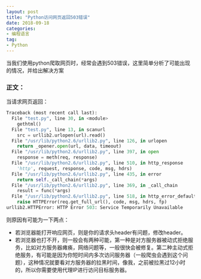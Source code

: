 ```yaml
---
layout: post
title: "Python访问网页返回503错误"
date: 2018-09-18
categories:
- 编程语言
tag:
- Python
---
```


当我们使用python爬取网页时，经常会遇到503错误，这里简单分析了可能出现的情况，并给出解决方案

### 正文：

当请求网页返回：

```python
Traceback (most recent call last):
  File "test.py", line 30, in <module>
    gethtml()
  File "test.py", line 13, in scanurl
    src = urllib2.urlopen(url).read()
  File "/usr/lib/python2.6/urllib2.py", line 126, in urlopen
    return _opener.open(url, data, timeout)
  File "/usr/lib/python2.6/urllib2.py", line 397, in open
    response = meth(req, response)
  File "/usr/lib/python2.6/urllib2.py", line 510, in http_response
    'http', request, response, code, msg, hdrs)
  File "/usr/lib/python2.6/urllib2.py", line 435, in error
    return self._call_chain(*args)
  File "/usr/lib/python2.6/urllib2.py", line 369, in _call_chain
    result = func(*args)
  File "/usr/lib/python2.6/urllib2.py", line 518, in http_error_default
    raise HTTPError(req.get_full_url(), code, msg, hdrs, fp)
urllib2.HTTPError: HTTP Error 503: Service Temporarily Unavailable
```

则原因有可能为一下两点：

- 若浏览器能打开响应网页，则是你的请求头header有问题，修改header。
- 若浏览器也打不开，则一般会有两种可能，第一种是对方服务器被动式拒绝服务，比如对方服务器瘫痪，网络问题等，一般很快会被修复。第二种主动式拒绝服务，有可能是因为你短时间内多次访问服务器（一般爬虫会遇到这个问题），这种情况就要看对方服务器的拉黑时间，像我，之前被拉黑过12小时的，所以你需要使用代理IP进行访问目标服务器。